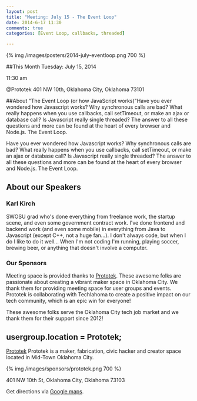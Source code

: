 ```yaml
---
layout: post
title: "Meeting: July 15 - The Event Loop"
date: 2014-6-17 11:30
comments: true
categories: [Event Loop, callbacks, threaded]

---
```

{% img /images/posters/2014-july-eventloop.png 700 %}

##This Month
Tuesday: July 15, 2014

11:30 am

@Prototek
401 NW 10th,
Oklahoma City, Oklahoma
73101


##About "The Event Loop (or how JavaScript works)"Have you ever wondered how Javascript works? Why synchronous calls are bad? What really happens when you use callbacks, call setTimeout, or make an ajax or database call? Is Javascript really single threaded?
The answer to all these questions and more can be found at the heart of every browser and Node.js. The Event Loop.

Have you ever wondered how Javascript works? Why synchronous calls are bad? What really happens when you use callbacks, call setTimeout, or make an ajax or database call? Is Javascript really single threaded?
The answer to all these questions and more can be found at the heart of every browser and Node.js. The Event Loop.

<!-- more -->

## About our Speakers

### Karl Kirch
SWOSU grad who's done everything from freelance work, the startup scene, and even some  government contract work. I've done frontend and backend work (and even some mobile) in everything from Java to Javascript (except C++, not a huge fan...). I don't always code, but when I do I like to do it well... When I'm not coding I'm running, playing soccer, brewing beer, or anything that doesn't involve a computer.

### Our Sponsors
Meeting space is provided thanks to [Prototek](http://www.prototekokc.com). These awesome folks are passionate about creating a vibrant maker space in Oklahoma City. We thank them for providing meeting space for user groups and events. Prototek is collaborating with Techlahoma to create a positive impact on our tech community, which is an epic win for everyone!

These awesome folks serve the Oklahoma City tech job market and we thank them for their support since 2012!

## usergroup.location = Prototek;


[Prototek](http://prototekokc.com/) Prototek is a maker, fabrication, civic hacker and creator space located in Mid-Town Oklahoma City.

{% img /images/sponsors/prototek.png 700 %}

401 NW 10th St, Oklahoma City, Oklahoma 73103

Get directions via [Google maps](https://www.google.com/maps/place/401+NW+10th+St/@35.478527,-97.519417,17z/data=!3m1!4b1!4m2!3m1!1s0x87b21733fd30d655:0xce3a1cd9b95c8415).
